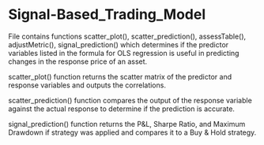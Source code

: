 # Signal-Based_Trading_Model

File contains functions scatter_plot(), scatter_prediction(), assessTable(), adjustMetric(), signal_prediction() which determines if the predictor variables listed in the formula for OLS regression is useful in predicting changes in the response price of an asset.

scatter_plot() function returns the scatter matrix of the predictor and response variables and outputs the correlations.

scatter_prediction() function compares the output of the response variable against the actual response to determine if the prediction is accurate.

signal_prediction() function returns the P&L, Sharpe Ratio, and Maximum Drawdown if strategy was applied and compares it to a Buy & Hold strategy.
